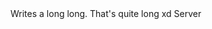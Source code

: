 <function name="WriteLongLong" parent="bf_write" type="classfunc">
	<description>
		Writes a long long. That's quite long xd
		<added version="0.4"></added>
	</description>
	<realm>Server</realm>
	<args>
		<arg name="value" type="number"></arg>
	</args>
</function>
